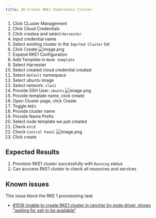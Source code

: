 ```yaml
---
title: 20-Create RKE1 Kubernetes Cluster	
---
```

1. Click CLuster Management
2. Click Cloud Credentials
3. Click createa and select `Harvester`
4. Input credential name
5. Select existing cluster in the `Imprted Cluster` list
6. Click Create 
![image.png](https://images.zenhubusercontent.com/61519853321ea20d65443929/4a2f6a52-dac7-4a27-84b3-14cbeb4156aa)
7. Expand RKE1 Configuration
8. Add Template in `Node template`
9. Select Harvester
10. Select created cloud credential created
11. Select `default` namespace
12. Select ubuntu image 
13. Select network: `vlan1`
14. Provide SSH User: `ubuntu`
![image.png](https://images.zenhubusercontent.com/61519853321ea20d65443929/19ca6b90-4688-4ff3-8ecd-60982edf1950)
15. Provide template name, click create
16. Open Cluster page, click Create
17. Toggle `RKE1`
18. Provide cluster name
19. Provide Name Prefix
20. Select node template we just created
21. Check `etcd`
22. Check `Control Panel`
![image.png](https://images.zenhubusercontent.com/61519853321ea20d65443929/5242d19b-078b-4337-acd6-257ffc470e8e)
23. Click create

## Expected Results
1. Provision RKE1 cluster successfully with `Running` status
2. Can acccess RKE1 cluster to check all resources and services

## Known issues
This issue block the RKE 1 provisioning task
- [#1519 Unable to create RKE1 cluster in rancher by node driver, shows "waiting for ssh to be available"](https://github.com/harvester/harvester/issues/1519) 

